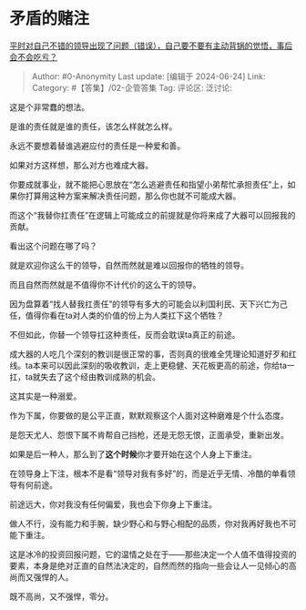 # 矛盾的赌注
[平时对自己不错的领导出现了问题（错误），自己要不要有主动背锅的觉悟，事后会不会吃亏？](https://www.zhihu.com/question/658532700/answer/3540082016)

> Author: #0-Anonymity
> Last update: [编辑于 2024-06-24]
> Link:
> Category: #【答集】/02-企管答集 
> Tag: 
> 评论区:
> 泛讨论:

这是个非常蠢的想法。

是谁的责任就是谁的责任，该怎么样就怎么样。

永远不要想着替谁逃避应付的责任是一种爱和善。

如果对方这样想，那么对方也难成大器。

你要成就事业，就不能把心思放在“怎么逃避责任和指望小弟帮忙承担责任”上，如果你打算用这种方案来解决责任问题，那么你也就不可能成大器。

而这个“我替你扛责任”在逻辑上可能成立的前提就是你将来成了大器可以回报我的贡献。

看出这个问题在哪了吗？

就是欢迎你这么干的领导，自然而然就是难以回报你的牺牲的领导。

而且自然而然就是不值得你不计代价的这么干的领导。

因为盘算着“找人替我扛责任”的领导有多大的可能会以利国利民、天下兴亡为己任，值得你看在ta对人类的价值的份上为人类扛下这个牺牲？

不但如此，你替一个领导扛这种责任，反而会耽误ta真正的前途。

成大器的人吃几个深刻的教训是很正常的事，否则真的很难全凭理论知道好歹和红线。ta本来可以因此深刻的吸收教训，走上更稳健、天花板更高的前途，你给ta一扛，ta就失去了这个经由教训成熟的机会。

这其实是一种溺爱。

作为下属，你要做的是公平正直，默默观察这个人面对这种磨难是个什么态度。

是怨天尤人、怨恨下属不肯帮自己挡枪，还是无怨无恨，正面承受，重新出发。

如果是后一种人，那么到了**这个时候**你才要开始在这个人身上下重注。

在领导身上下注，根本不是看“领导对我有多好”的，而是近乎无情、冷酷的单看领导有何前途。

前途远大，你对我没有任何偏爱，我也会下你身上下重注。

做人不行，没有能力和手腕，缺少野心和与野心相配的品质，你对我再好我也不可能下重注。

这是冰冷的投资回报问题，它的温情之处在于——那些决定一个人值不值得投资的要素，本身是绝对正直的自然法决定的，自然而然的指向一些会让人一见倾心的高尚而又强悍的人。

既不高尚，又不强悍，零分。